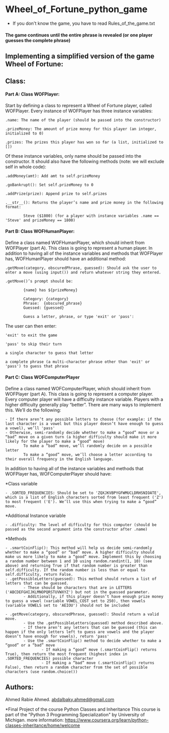 # Wheel_of_Fortune_python_game

* If you don't know the game, you have to read Rules_of_the_game.txt 

#### The game continues until the entire phrase is revealed (or one player guesses the complete phrase)


## Implementing a simplified version of the game Wheel of Fortune:
## Class:
#### Part A: Class WOFPlayer:

Start by defining a class to represent a Wheel of Fortune player, called WOFPlayer. 
Every instance of WOFPlayer has three instance variables:

    .name: The name of the player (should be passed into the constructor)

    .prizeMoney: The amount of prize money for this player (an integer, initialized to 0)

    .prizes: The prizes this player has won so far (a list, initialized to [])

Of these instance variables, only name should be passed into the constructor.
It should also have the following methods (note: we will exclude self in whole code):

    .addMoney(amt): Add amt to self.prizeMoney

    .goBankrupt(): Set self.prizeMoney to 0

    .addPrize(prize): Append prize to self.prizes

    .__str__(): Returns the player’s name and prize money in the following format:

            Steve ($1800) (for a player with instance variables .name == 'Steve' and prizeMoney == 1800)

#### Part B: Class WOFHumanPlayer:
Define a class named WOFHumanPlayer, which should inherit from WOFPlayer (part A). 
This class is going to represent a human player. In addition to having all of the instance variables and methods that WOFPlayer has, 
WOFHumanPlayer should have an additional method:

    .getMove(category, obscuredPhrase, guessed): Should ask the user to enter a move (using input()) and return whatever string they entered.

    .getMove()’s prompt should be:

            {name} has ${prizeMoney}

            Category: {category}
            Phrase:  {obscured_phrase}
            Guessed: {guessed}

            Guess a letter, phrase, or type 'exit' or 'pass':
The user can then enter:

    'exit' to exit the game

    'pass' to skip their turn

    a single character to guess that letter

    a complete phrase (a multi-character phrase other than 'exit' or 'pass') to guess that phrase

#### Part C: Class WOFComputerPlayer
Define a class named WOFComputerPlayer, which should inherit from WOFPlayer (part A). This class is going to represent a computer player.
Every computer player will have a difficulty instance variable. Players with a higher difficulty generally play “better”. There are many ways to implement this. We’ll do the following:

    - If there aren’t any possible letters to choose (for example: if the last character is a vowel but this player doesn’t have enough to guess a vowel), we’ll 'pass'
    - Otherwise, semi-randomly decide whether to make a “good” move or a “bad” move on a given turn (a higher difficulty should make it more likely for the player to make a “good” move)
            To make a “bad” move, we’ll randomly decide on a possible letter
            To make a “good” move, we’ll choose a letter according to their overall frequency in the English language.

In addition to having all of the instance variables and methods that WOFPlayer has, WOFComputerPlayer should have:

*Class variable

    - .SORTED_FREQUENCIES: Should be set to 'ZQXJKVBPYGFWMUCLDRHSNIOATE', which is a list of English characters sorted from least frequent ('Z') to most frequent ('E'). We’ll use this when trying to make a “good” move.

*Additional Instance variable

    - .difficulty: The level of difficulty for this computer (should be passed as the second argument into the constructor after .name)

*Methods

    - .smartCoinFlip(): This method will help us decide semi-randomly whether to make a “good” or “bad” move. A higher difficulty should make us more likely to make a “good” move. Implement this by choosing a random number between 1 and 10 using random.randint(1, 10) (see above) and returning True if that random number is greater than self.difficulty. If the random number is less than or equal to self.difficulty, return False.
    - .getPossibleLetters(guessed): This method should return a list of letters that can be guessed.
            - These should be characters that are in LETTERS ('ABCDEFGHIJKLMNOPQRSTUVWXYZ') but not in the guessed parameter.
            - Additionally, if this player doesn’t have enough prize money to guess a vowel (variable VOWEL_COST set to 250), then vowels (variable VOWELS set to 'AEIOU') should not be included

    - .getMove(category, obscuredPhrase, guessed): Should return a valid move.
            - Use the .getPossibleLetters(guessed) method described above.
            - If there aren’t any letters that can be guessed (this can happen if the only letters left to guess are vowels and the player doesn’t have enough for vowels), return 'pass'
            - Use the .smartCoinFlip() method to decide whether to make a “good” or a “bad” move
                    - If making a “good” move (.smartCoinFlip() returns True), then return the most frequent (highest index in .SORTED_FREQUENCIES) possible character
                    - If making a “bad” move (.smartCoinFlip() returns False), then return a random character from the set of possible characters (use random.choice())

## Authors:
Ahmed Rabie Ahmed. abdalbaky.ahmed@gmail.com

*Final Project of the course Python Classes and Inheritance
This course is part of the "Python 3 Programming Specialization" by University of Michigan.
more information: https://www.coursera.org/learn/python-classes-inheritance/home/welcome

